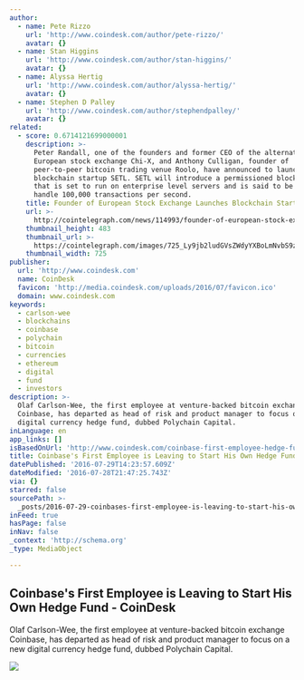 ```yaml
---
author:
  - name: Pete Rizzo
    url: 'http://www.coindesk.com/author/pete-rizzo/'
    avatar: {}
  - name: Stan Higgins
    url: 'http://www.coindesk.com/author/stan-higgins/'
    avatar: {}
  - name: Alyssa Hertig
    url: 'http://www.coindesk.com/author/alyssa-hertig/'
    avatar: {}
  - name: Stephen D Palley
    url: 'http://www.coindesk.com/author/stephendpalley/'
    avatar: {}
related:
  - score: 0.6714121699000001
    description: >-
      Peter Randall, one of the founders and former CEO of the alternative
      European stock exchange Chi-X, and Anthony Culligan, founder of
      peer-to-peer bitcoin trading venue Roolo, have announced to launch
      blockchain startup SETL. SETL will introduce a permissioned blockchain
      that is set to run on enterprise level servers and is said to be able to
      handle 100,000 transactions per second.
    title: Founder of European Stock Exchange Launches Blockchain Startup
    url: >-
      http://cointelegraph.com/news/114993/founder-of-european-stock-exchange-launches-blockchain-startup
    thumbnail_height: 483
    thumbnail_url: >-
      https://cointelegraph.com/images/725_Ly9jb2ludGVsZWdyYXBoLmNvbS9zdG9yYWdlL3VwbG9hZHMvdmlldy9hM2JkZDNjZWNlYWE0NDIzOGM4MWZiMTVlZjQ2ZmU2OS5wbmc=.jpg
    thumbnail_width: 725
publisher:
  url: 'http://www.coindesk.com'
  name: CoinDesk
  favicon: 'http://media.coindesk.com/uploads/2016/07/favicon.ico'
  domain: www.coindesk.com
keywords:
  - carlson-wee
  - blockchains
  - coinbase
  - polychain
  - bitcoin
  - currencies
  - ethereum
  - digital
  - fund
  - investors
description: >-
  Olaf Carlson-Wee, the first employee at venture-backed bitcoin exchange
  Coinbase, has departed as head of risk and product manager to focus on a new
  digital currency hedge fund, dubbed Polychain Capital.
inLanguage: en
app_links: []
isBasedOnUrl: 'http://www.coindesk.com/coinbase-first-employee-hedge-fund/'
title: Coinbase's First Employee is Leaving to Start His Own Hedge Fund - CoinDesk
datePublished: '2016-07-29T14:23:57.609Z'
dateModified: '2016-07-28T21:47:25.743Z'
via: {}
starred: false
sourcePath: >-
  _posts/2016-07-29-coinbases-first-employee-is-leaving-to-start-his-own-hedge.md
inFeed: true
hasPage: false
inNav: false
_context: 'http://schema.org'
_type: MediaObject

---
```

<article style=""><h1>Coinbase's First Employee is Leaving to Start His Own Hedge Fund - CoinDesk</h1><p>Olaf Carlson-Wee, the first employee at venture-backed bitcoin exchange Coinbase, has departed as head of risk and product manager to focus on a new digital currency hedge fund, dubbed Polychain Capital.</p><img src="https://media.coindesk.com/uploads/2016/07/Screen-Shot-2016-07-28-at-4.40.07-PM-e1469738449173.png" /></article>